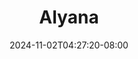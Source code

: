 --- 
title: "Alyana"
description: "streaming bokeh Alyana instagram durasi panjang new"
date: 2024-11-02T04:27:20-08:00
file_code: "zn6n51mias47"
draft: false
cover: "5fejge6h09r4teyr.jpg"
tags: ["Alyana", "bokep-indo", "bokep-viral", "bokep-ig"]
length: 3363
fld_id: "1483129"
foldername: "Alyana id telegram"
categories: ["Alyana id telegram"]
views: 0
---